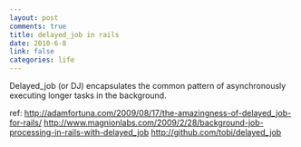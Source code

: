 ```yaml
--- 
layout: post
comments: true
title: delayed_job in rails
date: 2010-6-8
link: false
categories: life
---
```

Delayed_job (or DJ) encapsulates the common pattern of asynchronously executing longer tasks in the background.

ref:
http://adamfortuna.com/2009/08/17/the-amazingness-of-delayed_job-for-rails/
http://www.magnionlabs.com/2009/2/28/background-job-processing-in-rails-with-delayed_job
http://github.com/tobi/delayed_job
